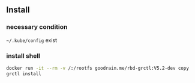 ## Install

### necessary condition
`~/.kube/config` exist

### install shell
```bash
docker run -it --rm -v /:/rootfs goodrain.me/rbd-grctl:V5.2-dev copy
grctl install
```
